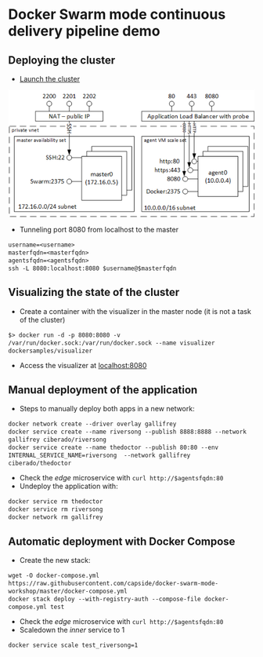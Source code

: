 # Docker Swarm mode continuous delivery pipeline demo

## Deploying the cluster

* [Launch the cluster](https://github.com/Azure/azure-quickstart-templates/tree/master/101-acsengine-swarmmode)

![Cluster](https://raw.githubusercontent.com/Azure/acs-engine/master/docs/images/swarm.png)

* Tunneling port 8080 from localhost to the master
```
username=<username>
masterfqdn=<masterfqdn>
agentsfqdn=<agentsfqdn>
ssh -L 8080:localhost:8080 $username@$masterfqdn
```

## Visualizing the state of the cluster

* Create a container with the visualizer in the master node (it is not a task of the cluster)
```
$> docker run -d -p 8080:8080 -v /var/run/docker.sock:/var/run/docker.sock --name visualizer dockersamples/visualizer
```
* Access the visualizer at [localhost:8080](http://localhost:8080)

## Manual deployment of the application

* Steps to manually deploy both apps in a new network:
```
docker network create --driver overlay gallifrey
docker service create --name riversong --publish 8888:8888 --network gallifrey ciberado/riversong
docker service create --name thedoctor --publish 80:80 --env INTERNAL_SERVICE_NAME=riversong  --network gallifrey ciberado/thedoctor
```
* Check the *edge* microservice with ```curl http://$agentsfqdn:80```
* Undeploy the application with:
```
docker service rm thedoctor
docker service rm riversong
docker network rm gallifrey
```

## Automatic deployment with Docker Compose

* Create the new stack:
```
wget -O docker-compose.yml https://raw.githubusercontent.com/capside/docker-swarm-mode-workshop/master/docker-compose.yml
docker stack deploy --with-registry-auth --compose-file docker-compose.yml test
```
* Check the *edge* microservice with ```curl http://$agentsfqdn:80```
* Scaledown the *inner* service to 1
```
docker service scale test_riversong=1
``` 



